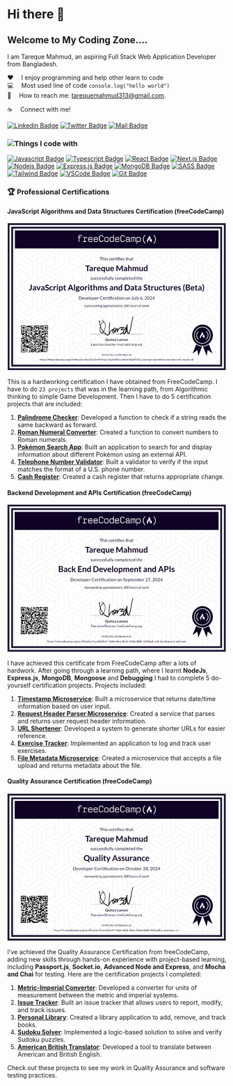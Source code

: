 # Hi there 👋

## Welcome to My Coding Zone....

I am Tareque Mahmud, an aspiring Full Stack Web Application Developer from Bangladesh.

:hearts: &emsp;I enjoy programming and help other learn to code <br/>
:computer: &emsp;Most used line of code `console.log("hello world")` <br/>
:e-mail: &emsp;How to reach me: tarequemahmud313@gmail.com.<br/>

<!--
**TarequeMahmud/TarequeMahmud** is a ✨ _special_ ✨ repository because its `README.md` (this file) appears on your GitHub profile.

Here are some ideas to get you started:

- 🔭 I’m currently working on ...
- 🌱 I’m currently learning ...
- 👯 I’m looking to collaborate on ...
- 🤔 I’m looking for help with ...
- 💬 Ask me about ...
- 📫 How to reach me: ...
- 😄 Pronouns: ...
- ⚡ Fun fact: ...
-->

:coffee: &emsp;Connect with me!

[![Linkedin Badge](https://img.shields.io/badge/LinkedIn-0077B5?style=for-the-badge&logo=linkedin&logoColor=white)](www.linkedin.com/in/tareque-mahmud-32956024a/) [![Twitter Badge](https://img.shields.io/badge/Twitter-1DA1F2?style=for-the-badge&logo=twitter&logoColor=white)](https://x.com/tarequemahmud10) [![Mail Badge](https://img.shields.io/badge/Gmail-D14836?style=for-the-badge&logo=gmail&logoColor=white)](mailto:tarequemahmud313@gmail.com)

### <img src="https://media2.giphy.com/media/QssGEmpkyEOhBCb7e1/giphy.gif?cid=ecf05e47a0n3gi1bfqntqmob8g9aid1oyj2wr3ds3mg700bl&rid=giphy.gif" width ="25"><b>Things I code with</b>

[![Javascript Badge](https://img.shields.io/badge/-Javascript-F0DB4F?style=for-the-badge&labelColor=black&logo=javascript&logoColor=F0DB4F)](#) [![Typescript Badge](https://img.shields.io/badge/-Typescript-007acc?style=for-the-badge&labelColor=black&logo=typescript&logoColor=007acc)](#) [![React Badge](https://img.shields.io/badge/-React-61DBFB?style=for-the-badge&labelColor=black&logo=react&logoColor=61DBFB)](#) [![Next.js Badge](https://img.shields.io/badge/next.js-000000?style=for-the-badge&logo=nextdotjs&logoColor=white)](#) [![Nodejs Badge](https://img.shields.io/badge/-Nodejs-3C873A?style=for-the-badge&labelColor=black&logo=node.js&logoColor=3C873A)](#) [![Express.js Badge](https://img.shields.io/badge/Express.js-000000?style=for-the-badge&logo=express&logoColor=white)](#) [![MongoDB Badge](https://img.shields.io/badge/MongoDB-4EA94B?style=for-the-badge&logo=mongodb&logoColor=white)](#) <!--[![GraphQL Badge](https://img.shields.io/badge/-GraphQl-e535ab?style=for-the-badge&labelColor=black&logo=node.js&logoColor=e535ab)](#)--> [![SASS Badge](https://img.shields.io/badge/Sass-CC6699?style=for-the-badge&logo=sass&logoColor=white)](#) [![Tailwind Badge](https://img.shields.io/badge/Tailwind%20CSS-092749?style=for-the-badge&logo=tailwindcss&logoColor=06B6D4&labelColor=000000)](#) [![VSCode Badge](https://img.shields.io/badge/Visual_Studio-5C2D91?style=for-the-badge&logo=visual%20studio&logoColor=white)](#) [![Git Badge](https://img.shields.io/badge/Git-F05032?style=for-the-badge&logo=git&logoColor=white)](#)

### 🏆 Professional Certifications

#### JavaScript Algorithms and Data Structures Certification (freeCodeCamp)

<img src="/assets/Freecodecamp_javascript_data_structures_and_algorithm.png" alt="JavaScript Algorithms and Data Structures Certification" width="600">

This is a hardworking certification I have obtained from FreeCodeCamp. I have to do `23 projects` that was in the learning path, from Algorithmic thinking to simple Game Development. Then I have to do 5 certification projects that are included:

1. [**Palindrome Checker**](https://github.com/TarequeMahmud/palindrome-checker.git): Developed a function to check if a string reads the same backward as forward.
2. [**Roman Numeral Converter**](https://github.com/TarequeMahmud/roman-numeral-converter.git): Created a function to convert numbers to Roman numerals.
3. [**Pokémon Search App**](https://github.com/TarequeMahmud/pokemon-search-app.git): Built an application to search for and display information about different Pokémon using an external API.
4. [**Telephone Number Validator**](https://github.com/TarequeMahmud/validatePhone.git): Built a validator to verify if the input matches the format of a U.S. phone number.
5. [**Cash Register**](https://github.com/TarequeMahmud/cash-register.git): Created a cash register that returns appropriate change.

#### Backend Development and APIs Certification (freeCodeCamp)

<img src="assets/Freecodecamp_Backend_Development_And_Api_Certificate_Tareque_Mahmud.png" alt="Backend Development Certification" width="600">

I have achieved this certificate from FreeCodeCamp after a lots of hardwork. After going through a learning path, where I learnt **NodeJs**, **Express.js**, **MongoDB**, **Mongoose** and **Debugging** I had to complete 5 do-yourself certification projects. Projects included:

1. [**Timestamp Microservice**](https://github.com/TarequeMahmud/timestamp-microservice-fcc.git): Built a microservice that returns date/time information based on user input.
2. [**Request Header Parser Microservice**](https://github.com/TarequeMahmud/headerparser-fcc.git): Created a service that parses and returns user request header information.
3. [**URL Shortener**](https://github.com/TarequeMahmud/url-shortener.git): Developed a system to generate shorter URLs for easier reference.
4. [**Exercise Tracker**](https://github.com/TarequeMahmud/excercise-tracker-api.git): Implemented an application to log and track user exercises.
5. [**File Metadata Microservice**](https://github.com/TarequeMahmud/file-metadata-microservice.git): Created a microservice that accepts a file upload and returns metadata about the file.

#### Quality Assurance Certification (freeCodeCamp)

<img src="assets/FreeCodeCamp_Quality_Assurance.png" alt="Quality Assurance Certification" width="600">

I've achieved the Quality Assurance Certification from freeCodeCamp, adding new skills through hands-on experience with project-based learning, including **Passport.js**, **Socket.io**, **Advanced Node and Express**, and **Mocha and Chai** for testing. Here are the certification projects I completed:

1. [**Metric-Imperial Converter**](https://github.com/TarequeMahmud/metric-imperial-converter.git): Developed a converter for units of measurement between the metric and imperial systems.
2. [**Issue Tracker**](https://github.com/TarequeMahmud/issue-tracker.git): Built an issue tracker that allows users to report, modify, and track issues.
3. [**Personal Library**](https://github.com/TarequeMahmud/personal-library.git): Created a library application to add, remove, and track books.
4. [**Sudoku Solver**](https://github.com/TarequeMahmud/sudoku-solver.git): Implemented a logic-based solution to solve and verify Sudoku puzzles.
5. [**American British Translator**](https://github.com/TarequeMahmud/british-american-translator.git): Developed a tool to translate between American and British English.

Check out these projects to see my work in Quality Assurance and software testing practices.
